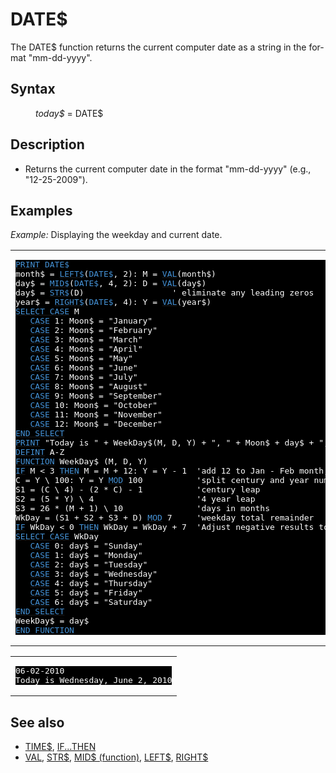 <style>pre.codeide, pre.outputfixed, .outputcrt0 { background-color: #000 !important; color: #FFF !important; }</style><!DOCTYPE html>
<html class="client-nojs" dir="ltr" lang="en">
<head>
<title>DATE$ - QB64 Phoenix Edition Wiki</title>
</head>
<body class="mediawiki ltr sitedir-ltr mw-hide-empty-elt ns-0 ns-subject page-DATE rootpage-DATE skin-vector action-view skin-vector-legacy vector-feature-language-in-header-enabled vector-feature-language-in-main-page-header-disabled vector-feature-language-alert-in-sidebar-disabled vector-feature-sticky-header-disabled vector-feature-sticky-header-edit-disabled vector-feature-table-of-contents-disabled vector-feature-visual-enhancement-next-disabled">
<div class="mw-body" id="content" role="main">
<a id="top"></a>
<h1 class="firstHeading mw-first-heading" id="firstHeading"><span class="mw-page-title-main">DATE$</span></h1>
<div class="vector-body" id="bodyContent">
<div class="mw-body-content mw-content-ltr" dir="ltr" id="mw-content-text" lang="en"><div class="mw-parser-output"><p>The <a class="mw-selflink selflink">DATE$</a> function returns the current computer date as a string in the format "mm-dd-yyyy".
</p>
<h2><span class="mw-headline" id="Syntax">Syntax</span></h2>
<dl><dd><i>today$</i> = <a class="mw-selflink selflink">DATE$</a></dd></dl>
<p>
</p>
<h2><span class="mw-headline" id="Description">Description</span></h2>
<ul><li>Returns the current computer date in the format "mm-dd-yyyy" (e.g., "12-25-2009").</li></ul>
<p>
</p>
<h2><span class="mw-headline" id="Examples">Examples</span></h2>
<p><i>Example:</i> Displaying the weekday and current date.
</p>
<table cellpadding="15px" width="100%">
<tbody><tr>
<td><pre class="codeide"><a href="PRINT" title="PRINT"><span style="color:#4593D8;">PRINT</span></a> <a class="mw-selflink selflink"><span style="color:#4593D8;">DATE$</span></a>
month$ = <a href="LEFT$" title="LEFT$"><span style="color:#4593D8;">LEFT$</span></a>(<a class="mw-selflink selflink"><span style="color:#4593D8;">DATE$</span></a>, 2): M = <a href="VAL" title="VAL"><span style="color:#4593D8;">VAL</span></a>(month$)
day$ = <a href="MID$_(function)" title="MID$ (function)"><span style="color:#4593D8;">MID$</span></a>(<a class="mw-selflink selflink"><span style="color:#4593D8;">DATE$</span></a>, 4, 2): D = <a href="VAL" title="VAL"><span style="color:#4593D8;">VAL</span></a>(day$)
day$ = <a href="STR$" title="STR$"><span style="color:#4593D8;">STR$</span></a>(D)                  ' eliminate any leading zeros
year$ = <a href="RIGHT$" title="RIGHT$"><span style="color:#4593D8;">RIGHT$</span></a>(<a class="mw-selflink selflink"><span style="color:#4593D8;">DATE$</span></a>, 4): Y = <a href="VAL" title="VAL"><span style="color:#4593D8;">VAL</span></a>(year$)
<a href="SELECT_CASE" title="SELECT CASE"><span style="color:#4593D8;">SELECT CASE</span></a> M
   <a class="mw-redirect" href="CASE" title="CASE"><span style="color:#4593D8;">CASE</span></a> 1: Moon$ = "January"
   <a class="mw-redirect" href="CASE" title="CASE"><span style="color:#4593D8;">CASE</span></a> 2: Moon$ = "February"
   <a class="mw-redirect" href="CASE" title="CASE"><span style="color:#4593D8;">CASE</span></a> 3: Moon$ = "March"
   <a class="mw-redirect" href="CASE" title="CASE"><span style="color:#4593D8;">CASE</span></a> 4: Moon$ = "April"
   <a class="mw-redirect" href="CASE" title="CASE"><span style="color:#4593D8;">CASE</span></a> 5: Moon$ = "May"
   <a class="mw-redirect" href="CASE" title="CASE"><span style="color:#4593D8;">CASE</span></a> 6: Moon$ = "June"
   <a class="mw-redirect" href="CASE" title="CASE"><span style="color:#4593D8;">CASE</span></a> 7: Moon$ = "July"
   <a class="mw-redirect" href="CASE" title="CASE"><span style="color:#4593D8;">CASE</span></a> 8: Moon$ = "August"
   <a class="mw-redirect" href="CASE" title="CASE"><span style="color:#4593D8;">CASE</span></a> 9: Moon$ = "September"
   <a class="mw-redirect" href="CASE" title="CASE"><span style="color:#4593D8;">CASE</span></a> 10: Moon$ = "October"
   <a class="mw-redirect" href="CASE" title="CASE"><span style="color:#4593D8;">CASE</span></a> 11: Moon$ = "November"
   <a class="mw-redirect" href="CASE" title="CASE"><span style="color:#4593D8;">CASE</span></a> 12: Moon$ = "December"
<a href="END_SELECT" title="END SELECT"><span style="color:#4593D8;">END SELECT</span></a>
<a href="PRINT" title="PRINT"><span style="color:#4593D8;">PRINT</span></a> "Today is " + WeekDay$(M, D, Y) + ", " + Moon$ + day$ + ", " + year$ + <a href="SPACE$" title="SPACE$"><span style="color:#4593D8;">SPACE$</span></a>(10)
<a href="DEFINT" title="DEFINT"><span style="color:#4593D8;">DEFINT</span></a> A-Z
<a href="FUNCTION" title="FUNCTION"><span style="color:#4593D8;">FUNCTION</span></a> WeekDay$ (M, D, Y)
<a class="mw-redirect" href="IF" title="IF"><span style="color:#4593D8;">IF</span></a> M &lt; 3 <a href="THEN" title="THEN"><span style="color:#4593D8;">THEN</span></a> M = M + 12: Y = Y - 1  'add 12 to Jan - Feb month, -1 year
C = Y \ 100: Y = Y <a href="MOD" title="MOD"><span style="color:#4593D8;">MOD</span></a> 100           'split century and year number
S1 = (C \ 4) - (2 * C) - 1           'century leap
S2 = (5 * Y) \ 4                     '4 year leap
S3 = 26 * (M + 1) \ 10               'days in months
WkDay = (S1 + S2 + S3 + D) <a href="MOD" title="MOD"><span style="color:#4593D8;">MOD</span></a> 7     'weekday total remainder
<a class="mw-redirect" href="IF" title="IF"><span style="color:#4593D8;">IF</span></a> WkDay &lt; 0 <a href="THEN" title="THEN"><span style="color:#4593D8;">THEN</span></a> WkDay = WkDay + 7  'Adjust negative results to 0 to 6
<a href="SELECT_CASE" title="SELECT CASE"><span style="color:#4593D8;">SELECT CASE</span></a> WkDay
   <a class="mw-redirect" href="CASE" title="CASE"><span style="color:#4593D8;">CASE</span></a> 0: day$ = "Sunday"
   <a class="mw-redirect" href="CASE" title="CASE"><span style="color:#4593D8;">CASE</span></a> 1: day$ = "Monday"
   <a class="mw-redirect" href="CASE" title="CASE"><span style="color:#4593D8;">CASE</span></a> 2: day$ = "Tuesday"
   <a class="mw-redirect" href="CASE" title="CASE"><span style="color:#4593D8;">CASE</span></a> 3: day$ = "Wednesday"
   <a class="mw-redirect" href="CASE" title="CASE"><span style="color:#4593D8;">CASE</span></a> 4: day$ = "Thursday"
   <a class="mw-redirect" href="CASE" title="CASE"><span style="color:#4593D8;">CASE</span></a> 5: day$ = "Friday"
   <a class="mw-redirect" href="CASE" title="CASE"><span style="color:#4593D8;">CASE</span></a> 6: day$ = "Saturday"
<a href="END_SELECT" title="END SELECT"><span style="color:#4593D8;">END SELECT</span></a>
WeekDay$ = day$
<a class="mw-redirect" href="END_FUNCTION" title="END FUNCTION"><span style="color:#4593D8;">END FUNCTION</span></a>
</pre>
</td></tr></tbody></table>
<table cellpadding="15px" width="100%">
<tbody><tr>
<td><pre class="outputcrt0">06-02-2010
Today is Wednesday, June 2, 2010
</pre>
</td></tr></tbody></table>
<p>
</p>
<h2><span class="mw-headline" id="See_also">See also</span></h2>
<ul><li><a href="TIME$" title="TIME$">TIME$</a>, <a href="IF...THEN" title="IF...THEN">IF...THEN</a></li>
<li><a href="VAL" title="VAL">VAL</a>, <a href="STR$" title="STR$">STR$</a>, <a href="MID$_(function)" title="MID$ (function)">MID$ (function)</a>, <a href="LEFT$" title="LEFT$">LEFT$</a>, <a href="RIGHT$" title="RIGHT$">RIGHT$</a></li></ul>
<p>
</p>
<!-- 
NewPP limit report
Cached time: 20240715061251
Cache expiry: 86400
Reduced expiry: false
Complications: [show‐toc]
CPU time usage: 0.052 seconds
Real time usage: 0.063 seconds
Preprocessor visited node count: 356/1000000
Post‐expand include size: 3224/2097152 bytes
Template argument size: 492/2097152 bytes
Highest expansion depth: 3/100
Expensive parser function count: 0/100
Unstrip recursion depth: 0/20
Unstrip post‐expand size: 0/5000000 bytes
-->
<!--
Transclusion expansion time report (%,ms,calls,template)
100.00%   34.103      1 -total
 14.49%    4.942     46 Template:Cl
  9.12%    3.110      1 Template:PageSyntax
  7.54%    2.570      1 Template:CodeEnd
  6.52%    2.225      1 Template:Small
  6.34%    2.162      1 Template:CodeStart
  6.31%    2.153      1 Template:Parameter
  6.23%    2.125      1 Template:PageSeeAlso
  6.20%    2.116      1 Template:OutputEnd
  6.18%    2.107      1 Template:PageNavigation
-->
<!-- Saved in parser cache with key qb64pnix_mw19894-mwmb_:pcache:idhash:451-0!canonical and timestamp 20240715061251 and revision id 8122.
 -->
</div>
</div>
</div>
</div>
</body>
</html>